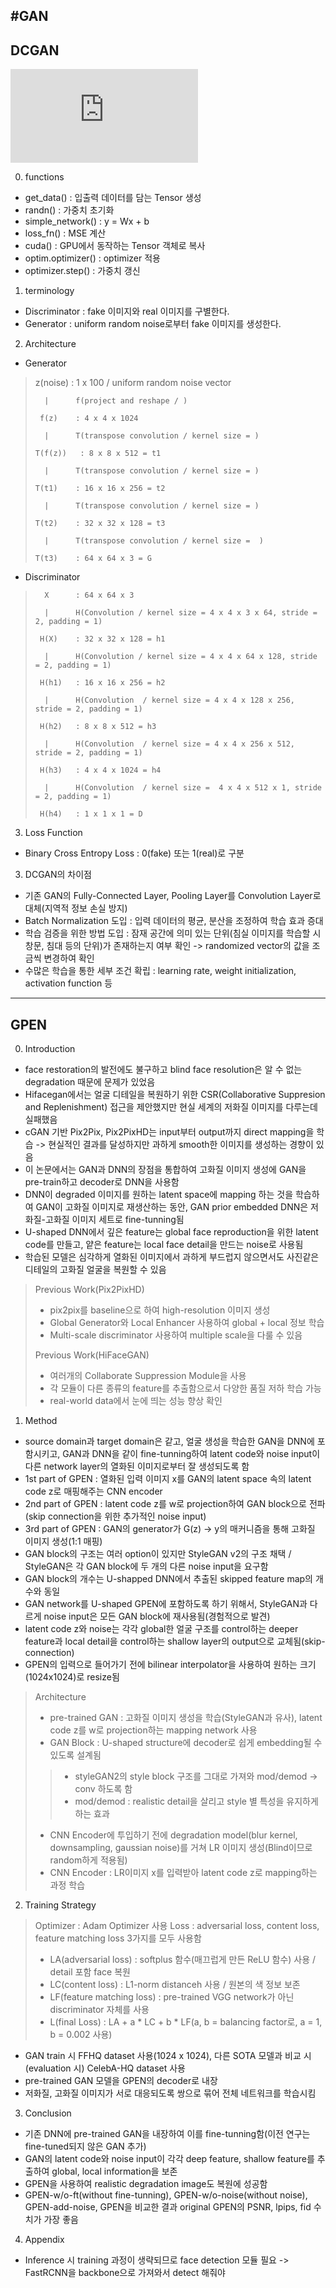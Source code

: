

#GAN
---

## DCGAN
![링크](https://arxiv.org/pdf/1511.06434.pdf)

0. functions
 - get_data() : 입출력 데이터를 담는 Tensor 생성
 - randn() : 가중치 초기화
 - simple_network() : y = Wx + b
 - loss_fn() : MSE 계산
 - cuda() : GPU에서 동작하는 Tensor 객체로 복사
 - optim.optimizer() : optimizer 적용
 - optimizer.step() : 가중치 갱신

1. terminology
 - Discriminator : fake 이미지와 real 이미지를 구별한다.
 - Generator : uniform random noise로부터 fake 이미지를 생성한다.

2. Architecture
 - Generator<br/>
 >   z(noise)   : 1 x 100 / uniform random noise vector
 >
 >       |      f(project and reshape / )
 >
 >      f(z)    : 4 x 4 x 1024
 >
 >       |      T(transpose convolution / kernel size = )   
 >
 >     T(f(z))   : 8 x 8 x 512 = t1
 >
 >       |      T(transpose convolution / kernel size = )
 >
 >     T(t1)    : 16 x 16 x 256 = t2
 >
 >       |      T(transpose convolution / kernel size = )
 >
 >     T(t2)    : 32 x 32 x 128 = t3
 >
 >       |      T(transpose convolution / kernel size =  )
 >
 >     T(t3)    : 64 x 64 x 3 = G

 - Discriminator<br/>
 >       X      : 64 x 64 x 3 
 >
 >       |      H(Convolution / kernel size = 4 x 4 x 3 x 64, stride = 2, padding = 1)
 >
 >      H(X)    : 32 x 32 x 128 = h1
 >
 >       |      H(Convolution / kernel size = 4 x 4 x 64 x 128, stride = 2, padding = 1)
 >
 >      H(h1)   : 16 x 16 x 256 = h2
 >
 >       |      H(Convolution  / kernel size = 4 x 4 x 128 x 256, stride = 2, padding = 1)
 >
 >      H(h2)   : 8 x 8 x 512 = h3
 >
 >       |      H(Convolution  / kernel size = 4 x 4 x 256 x 512, stride = 2, padding = 1)
 >
 >      H(h3)   : 4 x 4 x 1024 = h4
 >
 >       |      H(Convolution  / kernel size =  4 x 4 x 512 x 1, stride = 2, padding = 1)
 >
 >      H(h4)   : 1 x 1 x 1 = D  

 3. Loss Function
  - Binary Cross Entropy Loss : 0(fake) 또는 1(real)로 구분

3. DCGAN의 차이점
 - 기존 GAN의 Fully-Connected Layer, Pooling Layer를 Convolution Layer로 대체(지역적 정보 손실 방지)
 - Batch Normalization 도입 : 입력 데이터의 평균, 분산을 조정하여 학습 효과 증대
 - 학습 검증을 위한 방법 도입 : 잠재 공간에 의미 있는 단위(침실 이미지를 학습할 시 창문, 침대 등의 단위)가 존재하는지 여부 확인 -> randomized vector의 값을 조금씩 변경하여 확인
 - 수많은 학습을 통한 세부 조건 확립 : learning rate, weight initialization, activation function 등
 ---
 
 ## GPEN
 0. Introduction
  - face restoration의 발전에도 불구하고 blind face resolution은 알 수 없는 degradation 때문에 문제가 있었음
  - Hifacegan에서는 얼굴 디테일을 복원하기 위한 CSR(Collaborative Suppresion and Replenishment) 접근을 제안했지만 현실 세계의 저화질 이미지를 다루는데 실패했음
  - cGAN 기반 Pix2Pix, Pix2PixHD는 input부터 output까지 direct mapping을 학습 -> 현실적인 결과를 달성하지만 과하게 smooth한 이미지를 생성하는 경향이 있음
  - 이 논문에서는 GAN과 DNN의 장점을 통합하여 고화질 이미지 생성에 GAN을 pre-train하고 decoder로 DNN을 사용함
  - DNN이 degraded 이미지를 원하는 latent space에 mapping 하는 것을 학습하여 GAN이 고화질 이미지로 재생산하는 동안, GAN prior embedded DNN은 저화질-고화질 이미지 세트로 fine-tunning됨
  - U-shaped DNN에서 깊은 feature는 global face reproduction을 위한 latent code를 만들고, 얕은 feature는 local face detail을 만드는 noise로 사용됨
  - 학습된 모델은 심각하게 열화된 이미지에서  과하게 부드럽지 않으면서도 사진같은 디테일의 고화질 얼굴을 복원할 수 있음
  >Previous Work(Pix2PixHD)
  > - pix2pix를 baseline으로 하여 high-resolution 이미지 생성
  > - Global Generator와 Local Enhancer 사용하여 global + local 정보 학습
  > - Multi-scale discriminator 사용하여 multiple scale을 다룰 수 있음
  >
  >Previous Work(HiFaceGAN)
  > - 여러개의 Collaborate Suppression Module을 사용
  > - 각 모듈이 다른 종류의 feature를 추출함으로서 다양한 품질 저하 학습 가능
  > - real-world data에서 눈에 띄는 성능 향상 확인

1. Method
 - source domain과 target domain은 같고, 얼굴 생성을 학습한 GAN을 DNN에 포함시키고, GAN과 DNN을 같이 fine-tunning하여 latent code와 noise input이 다른 network layer의 열화된 이미지로부터 잘 생성되도록 함
 - 1st part of GPEN : 열화된 입력 이미지 x를 GAN의 latent space 속의 latent code z로 매핑해주는 CNN encoder
 - 2nd part of GPEN : latent code z를 w로 projection하여 GAN block으로 전파(skip connection을 위한 추가적인 noise input)
 - 3rd part of GPEN : GAN의 generator가 G(z) -> y의 매커니즘을 통해 고화질 이미지 생성(1:1 매핑)
 - GAN block의 구조는 여러 option이 있지만 StyleGAN v2의 구조 채택 / StyleGAN은 각 GAN block에 두 개의 다른 noise input을 요구함
 - GAN block의 개수는 U-shapped DNN에서 추출된 skipped feature map의 개수와 동일
 - GAN network를 U-shaped GPEN에 포함하도록 하기 위해서, StyleGAN과 다르게 noise input은 모든 GAN block에 재사용됨(경험적으로 발견)
 - latent code z와 noise는 각각 global한 얼굴 구조를 control하는 deeper feature과 local detail을 control하는 shallow layer의 output으로 교체됨(skip-connection)
 - GPEN의 입력으로 들어가기 전에 bilinear interpolator을 사용하여 원하는 크기(1024x1024)로 resize됨
 
 >Architecture
 > - pre-trained GAN : 고화질 이미지 생성을 학습(StyleGAN과 유사), latent code z를 w로 projection하는 mapping network 사용
 > - GAN Block : U-shaped structure에 decoder로 쉽게 embedding될 수 있도록 설계됨
 >> - styleGAN2의 style block 구조를 그대로 가져와 mod/demod -> conv 하도록 함
 >> - mod/demod : realistic detail을 살리고 style 별 특성을 유지하게 하는 효과
 > - CNN Encoder에 투입하기 전에 degradation model(blur kernel, downsampling, gaussian noise)를 거쳐 LR 이미지 생성(Blind이므로 random하게 적용됨)
 > - CNN Encoder : LR이미지 x를 입력받아 latent code z로 mapping하는 과정 학습

2. Training Strategy
 >Optimizer : Adam Optimizer 사용
 >Loss : adversarial loss, content loss, feature matching loss 3가지를 모두 사용함
 > - LA(adversarial loss) : softplus 함수(매끄럽게 만든 ReLU 함수) 사용 / detail 포함 face 복원
 > - LC(content loss) :  L1-norm distanceh 사용 / 원본의 색 정보 보존
 > - LF(feature matching loss) : pre-trained VGG network가 아닌 discriminator 자체를 사용
 > - L(final Loss) : LA + a * LC + b * LF(a, b = balancing factor로, a = 1, b = 0.002 사용)
 
 - GAN train 시 FFHQ dataset 사용(1024 x 1024), 다른 SOTA 모델과 비교 시 (evaluation 시) CelebA-HQ dataset 사용
 - pre-trained GAN 모델을 GPEN의 decoder로 내장
 - 저화질, 고화질 이미지가 서로 대응되도록 쌍으로 묶어 전체 네트워크를 학습시킴

3. Conclusion
 - 기존 DNN에 pre-trained GAN을 내장하여 이를 fine-tunning함(이전 연구는 fine-tuned되지 않은 GAN 추가)
 - GAN의 latent code와 noise input이 각각 deep feature, shallow feature를 추출하여 global, local information을 보존
 - GPEN을 사용하여 realistic degradation image도 복원에 성공함 
 - GPEN-w/o-ft(without fine-tunning), GPEN-w/o-noise(without noise), GPEN-add-noise, GPEN을 비교한 결과 original GPEN의 PSNR, lpips, fid 수치가 가장 좋음

4. Appendix
 - Inference 시 training 과정이 생략되므로 face detection 모듈 필요 -> FastRCNN을 backbone으로 가져와서 detect 해줘야
